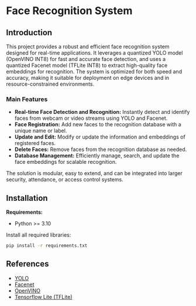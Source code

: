 # Face Recognition System

## Introduction

This project provides a robust and efficient face recognition system designed for real-time applications. It leverages a quantized YOLO model (OpenVINO INT8) for fast and accurate face detection, and uses a quantized Facenet model (TFLite INT8) to extract high-quality face embeddings for recognition. The system is optimized for both speed and accuracy, making it suitable for deployment on edge devices and in resource-constrained environments.

### Main Features

- **Real-time Face Detection and Recognition:** Instantly detect and identify faces from webcam or video streams using YOLO and Facenet.
- **Face Registration:** Add new faces to the recognition database with a unique name or label.
- **Update and Edit:** Modify or update the information and embeddings of registered faces.
- **Delete Faces:** Remove faces from the recognition database as needed.
- **Database Management:** Efficiently manage, search, and update the face embeddings for scalable recognition.

The solution is modular, easy to extend, and can be integrated into larger security, attendance, or access control systems.

## Installation

**Requirements:**

- Python >= 3.10

Install all required libraries:

```bash
pip install -r requirements.txt
```

## References

- [YOLO](https://github.com/ultralytics/ultralytics)
- [Facenet](https://github.com/davidsandberg/facenet)
- [OpenVINO](https://docs.openvino.ai/)
- [Tensorflow Lite (TFLite)](https://www.tensorflow.org/lite)
